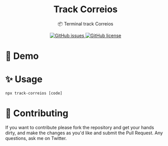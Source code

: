 <h1 align="center">Track Correios</h1>
<p align="center">📦 Terminal track Correios</p>

<p align="center">
  <a href="https://github.com/mauriciomutte/track-correios/issues">
    <img alt="GitHub issues" src="https://img.shields.io/github/issues/mauriciomutte/track-correios">
  </a>
  <a href="https://github.com/mauriciomutte/track-correios/blob/master/LICENSE">
    <img alt="GitHub license" src="https://img.shields.io/github/license/mauriciomutte/track-correios">
  </a>
</p>

# 🚀 Demo

# ✨ Usage

```
npx track-correios [code]
```

# 📣 Contributing

If you want to contribute please fork the repository and get your hands dirty, and make the changes as you'd like and submit the Pull Request. Any questions, ask me on Twitter.
